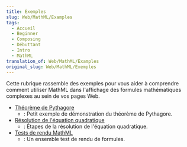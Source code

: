 ```yaml
---
title: Exemples
slug: Web/MathML/Examples
tags:
  - Accueil
  - Beginner
  - Composing
  - Débuttant
  - Intro
  - MathML
translation_of: Web/MathML/Examples
original_slug: Web/MathML/Exemples
---
```


Cette rubrique rassemble des exemples pour vous aider à comprendre comment utiliser MathML dans l'affichage des formules mathématiques complexes au sein de vos pages Web.

- [Théorème de Pythagore](/fr/docs/Web/MathML/Examples/MathML_Pythagorean_Theorem)
  - : Petit exemple de démonstration du théorème de Pythagore.
- [Résolution de l'équation quadratique](/fr/docs/Web/MathML/Examples/Deriving_the_Quadratic_Formula)
  - : Étapes de la résolution de l'équation quadratique.
- [Tests de rendu MathML](/fr/docs/Mozilla/MathML_Project/MathML_Torture_Test)
  - : Un ensemble test de rendu de formules.

